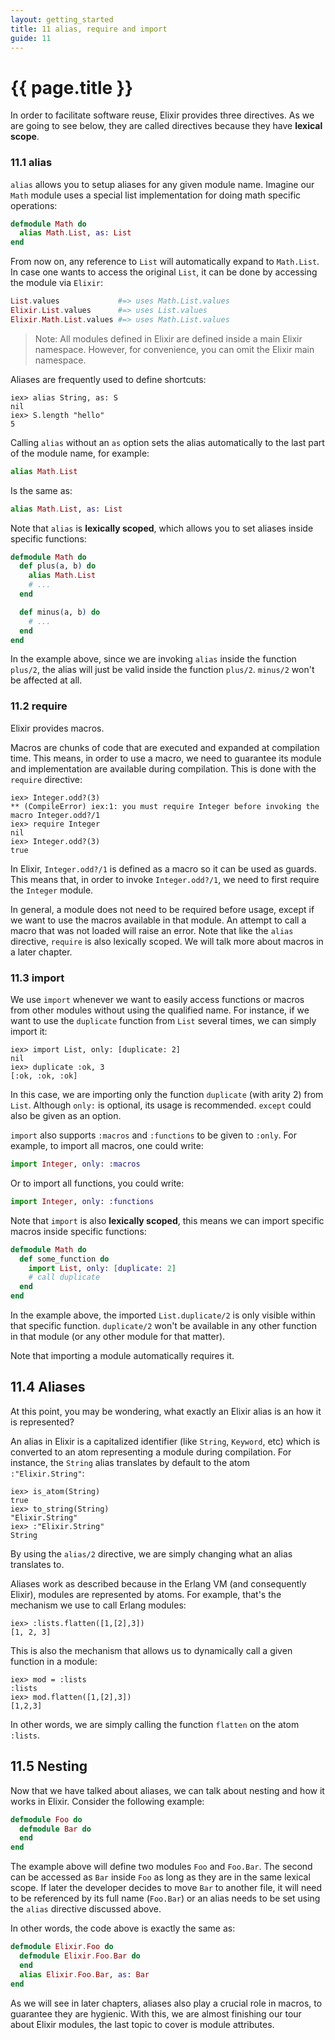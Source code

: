 ```yaml
---
layout: getting_started
title: 11 alias, require and import
guide: 11
---
```


# {{ page.title }}

In order to facilitate software reuse, Elixir provides three directives. As we are going to see below, they are called directives because they have **lexical scope**.

### 11.1 alias

`alias` allows you to setup aliases for any given module name. Imagine our `Math` module uses a special list implementation for doing math specific operations:

```elixir
defmodule Math do
  alias Math.List, as: List
end
```

From now on, any reference to `List` will automatically expand to `Math.List`. In case one wants to access the original `List`, it can be done by accessing the module via `Elixir`:

```elixir
List.values             #=> uses Math.List.values
Elixir.List.values      #=> uses List.values
Elixir.Math.List.values #=> uses Math.List.values
```

> Note: All modules defined in Elixir are defined inside a main Elixir namespace. However, for convenience, you can omit the Elixir main namespace.

Aliases are frequently used to define shortcuts:

```iex
iex> alias String, as: S
nil
iex> S.length "hello"
5
```

Calling `alias` without an `as` option sets the alias automatically to the last part of the module name, for example:

```elixir
alias Math.List
```

Is the same as:

```elixir
alias Math.List, as: List
```

Note that `alias` is **lexically scoped**, which allows you to set aliases inside specific functions:

```elixir
defmodule Math do
  def plus(a, b) do
    alias Math.List
    # ...
  end

  def minus(a, b) do
    # ...
  end
end
```

In the example above, since we are invoking `alias` inside the function `plus/2`, the alias will just be valid inside the function `plus/2`. `minus/2` won't be affected at all.

### 11.2 require

Elixir provides macros.

Macros are chunks of code that are executed and expanded at compilation time. This means, in order to use a macro, we need to guarantee its module and implementation are available during compilation. This is done with the `require` directive:

```iex
iex> Integer.odd?(3)
** (CompileError) iex:1: you must require Integer before invoking the macro Integer.odd?/1
iex> require Integer
nil
iex> Integer.odd?(3)
true
```

In Elixir, `Integer.odd?/1` is defined as a macro so it can be used as guards. This means that, in order to invoke `Integer.odd?/1`, we need to first require the `Integer` module.

In general, a module does not need to be required before usage, except if we want to use the macros available in that module. An attempt to call a macro that was not loaded will raise an error. Note that like the `alias` directive, `require` is also lexically scoped. We will talk more about macros in a later chapter.

### 11.3 import

We use `import` whenever we want to easily access functions or macros from other modules without using the qualified name. For instance, if we want to use the `duplicate` function from `List` several times, we can simply import it:

```iex
iex> import List, only: [duplicate: 2]
nil
iex> duplicate :ok, 3
[:ok, :ok, :ok]
```

In this case, we are importing only the function `duplicate` (with arity 2) from `List`. Although `only:` is optional, its usage is recommended. `except` could also be given as an option.

`import` also supports `:macros` and `:functions` to be given to `:only`. For example, to import all macros, one could write:

```elixir
import Integer, only: :macros
```

Or to import all functions, you could write:

```elixir
import Integer, only: :functions
```

Note that `import` is also **lexically scoped**, this means we can import specific macros inside specific functions:

```elixir
defmodule Math do
  def some_function do
    import List, only: [duplicate: 2]
    # call duplicate
  end
end
```

In the example above, the imported `List.duplicate/2` is only visible within that specific function. `duplicate/2` won't be available in any other function in that module (or any other module for that matter).

Note that importing a module automatically requires it.

## 11.4 Aliases

At this point, you may be wondering, what exactly an Elixir alias is an how it is represented?

An alias in Elixir is a capitalized identifier (like `String`, `Keyword`, etc) which is converted to an atom representing a module during compilation. For instance, the `String` alias translates by default to the atom `:"Elixir.String"`:

```iex
iex> is_atom(String)
true
iex> to_string(String)
"Elixir.String"
iex> :"Elixir.String"
String
```

By using the `alias/2` directive, we are simply changing what an alias translates to.

Aliases work as described because in the Erlang VM (and consequently Elixir), modules are represented by atoms. For example, that's the mechanism we use to call Erlang modules:

```iex
iex> :lists.flatten([1,[2],3])
[1, 2, 3]
```

This is also the mechanism that allows us to dynamically call a given function in a module:

```iex
iex> mod = :lists
:lists
iex> mod.flatten([1,[2],3])
[1,2,3]
```

In other words, we are simply calling the function `flatten` on the atom `:lists`.

## 11.5 Nesting

Now that we have talked about aliases, we can talk about nesting and how it works in Elixir. Consider the following example:

```elixir
defmodule Foo do
  defmodule Bar do
  end
end
```

The example above will define two modules `Foo` and `Foo.Bar`. The second can be accessed as `Bar` inside `Foo` as long as they are in the same lexical scope. If later the developer decides to move `Bar` to another file, it will need to be referenced by its full name (`Foo.Bar`) or an alias needs to be set using the `alias` directive discussed above.

In other words, the code above is exactly the same as:

```elixir
defmodule Elixir.Foo do
  defmodule Elixir.Foo.Bar do
  end
  alias Elixir.Foo.Bar, as: Bar
end
```

As we will see in later chapters, aliases also play a crucial role in macros, to guarantee they are hygienic. With this, we are almost finishing our tour about Elixir modules, the last topic to cover is module attributes.
